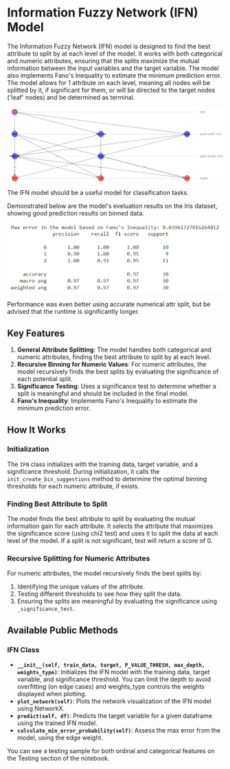 # Information Fuzzy Network (IFN) Model

The Information Fuzzy Network (IFN) model is designed to find the best attribute to split by at each level of the model. It works with both categorical and numeric attributes, ensuring that the splits maximize the mutual information between the input variables and the target variable. The model also implements Fano's Inequality to estimate the minimum prediction error.
The model allows for 1 attribute on each level, meaning all nodes will be splitted by it, if significant for them, or will be directed to the target nodes ('leaf' nodes) and be determined as terminal.

![Network Visualization](IFN_Image.png)

The IFN model should be a useful model for classification tasks.

Demonstrated below are the model's eveluation results on the Iris dataset, showing good prediction results on binned data.

![Network Visualization](IFN_Classification_Results.png)

Performance was even better using accurate numerical attr split, but be advised that the runtime is significantly longer. 


## Key Features

1. **General Attribute Splitting**: The model handles both categorical and numeric attributes, finding the best attribute to split by at each level.
2. **Recursive Binning for Numeric Values**: For numeric attributes, the model recursively finds the best splits by evaluating the significance of each potential split.
3. **Significance Testing**: Uses a significance test to determine whether a split is meaningful and should be included in the final model.
4. **Fano's Inequality**: Implements Fano's Inequality to estimate the minimum prediction error.

## How It Works

### Initialization

The `IFN` class initializes with the training data, target variable, and a significance threshold. During initialization, it calls the `init_create_bin_suggestions` method to determine the optimal binning thresholds for each numeric attribute, if exists.

### Finding Best Attribute to Split

The model finds the best attribute to split by evaluating the mutual information gain for each attribute. It selects the attribute that maximizes the significance score (using chi2 test) and uses it to split the data at each level of the model. If a split is not significant, test will return a score of 0.

### Recursive Splitting for Numeric Attributes

For numeric attributes, the model recursively finds the best splits by:
1. Identifying the unique values of the attribute.
2. Testing different thresholds to see how they split the data.
3. Ensuring the splits are meaningful by evaluating the significance using `_significance_test`.

## Available Public Methods

### IFN Class

- **`__init__(self, train_data, target, P_VALUE_THRESH, max_depth, weights_type)`**: Initializes the IFN model with the training data, target variable, and significance threshold. You can limit the depth to avoid overfitting (on edge cases) and weights_type controls the weights displayed when plotting.
- **`plot_network(self)`**: Plots the network visualization of the IFN model using NetworkX.
- **`predict(self, df)`**: Predicts the target variable for a given dataframe using the trained IFN model.
- **`calculate_min_error_probability(self)`**: Assess the max error from the model, using the edge weight.

You can see a testing sample for both ordinal and categorical features on the Testing section of the notebook.
